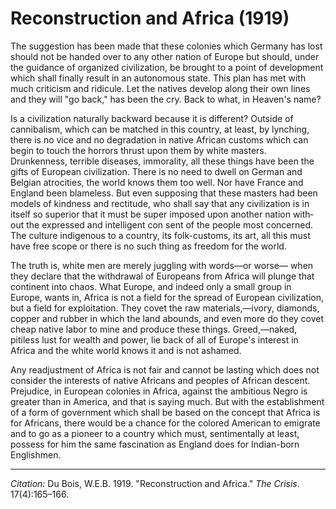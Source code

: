 <!--
title:   Reconstruction and Africa
author:  Du Bois, W.E.B.
journal: The Crisis
year:    1919
volume:  17
issue:   4
pages:   165-166
-->
# Reconstruction and Africa (1919)

The suggestion has been made that these colonies which Germany has lost should not be handed over to any other nation of Europe but should, under the guidance of organized civilization, be brought to a point of development which shall finally result in an autonomous state. This plan has met with much criticism and ridicule. Let the natives develop along their own lines and they will "go back," has been the cry. Back to what, in Heaven's name?

Is a civilization naturally backward because it is different? Outside of cannibalism, which can be matched in this country, at least, by lynching, there is no vice and no degradation in native African customs which can begin to touch the horrors thrust upon them by white masters. Drunkenness, terrible diseases, immorality, all these things have been the gifts of European civilization. There is no need to dwell on German and Belgian atrocities, the world knows them too well. Nor have France and England been blameless. But even supposing that these masters had been models of kindness and rectitude, who shall say that any civilization is in itself so superior that it must be super­ imposed upon another nation with­ out the expressed and intelligent con­ sent of the people most concerned. The culture indigenous to a country, its folk-customs, its art, all this must have free scope or there is no such thing as freedom for the world.

The truth is, white men are merely juggling with words—or worse— when they declare that the withdrawal of Europeans from Africa will plunge that continent into chaos. What Europe, and indeed only a small group in Europe, wants in, Africa is not a field for the spread of European civilization, but a field for exploita­tion. They covet the raw materials,—ivory, diamonds, copper and rubber in which the land abounds, and even more do they covet cheap native labor to mine and produce these things. Greed,—naked, pitiless lust for wealth and power, lie back of all of Europe's interest in Africa and the white world knows it and is not ashamed.

Any readjustment of Africa is not fair and cannot be lasting which does not consider the interests of native Africans and peoples of African descent. Prejudice, in European colonies in Africa, against the ambitious Negro is greater than in America, and that is saying much. But with the establishment of a form of gov­ernment which shall be based on the concept that Africa is for Africans, there would be a chance for the colored American to emigrate and to go as a pioneer to a country which must, sentimentally at least, possess for him the same fascination as England does for Indian-born English­men.

______________
*Citation:* Du Bois, W.E.B. 1919. "Reconstruction and Africa." *The Crisis*. 17(4):165&ndash;166.